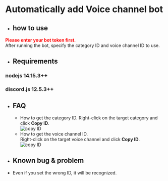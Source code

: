 # Automatically add Voice channel bot  

* ## how to use
 **<font color="Red">Please enter your bot token first.</font>**  
After running the bot, specify the category ID and voice channel ID to use.  

* ## Requirements
 ### nodejs 14.15.3++
 ### discord.js 12.5.3++

* ## FAQ
  * How to get the category ID.
  Right-click on the target category and click **Copy ID**.  
  ![copy ID](https://cdn.discordapp.com/attachments/821321393005264896/855016052517240832/unknown.png)  
  * How to get the voice channel ID.  
  Right-click on the target voice channel and click **Copy ID**.  
  ![copy ID](https://cdn.discordapp.com/attachments/821321393005264896/855015868849455114/unknown.png)  
  
* ## Known bug & problem  
 * Even if you set the wrong ID, it will be recognized.
